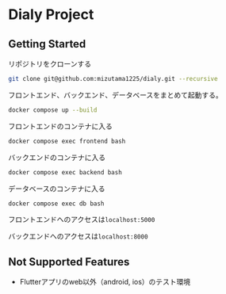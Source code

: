 # Dialy Project

## Getting Started

リポジトリをクローンする

```bash
git clone git@github.com:mizutama1225/dialy.git --recursive
```

フロントエンド、バックエンド、データベースをまとめて起動する。

```bash
docker compose up --build
```

フロントエンドのコンテナに入る

```bash
docker compose exec frontend bash
```

バックエンドのコンテナに入る

```bash
docker compose exec backend bash
```

データベースのコンテナに入る

```bash
docker compose exec db bash
```

フロントエンドへのアクセスは`localhost:5000`

バックエンドへのアクセスは`localhost:8000`

## Not Supported Features

* Flutterアプリのweb以外（android, ios）のテスト環境
